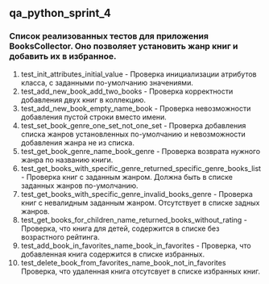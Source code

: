 ## qa_python_sprint_4

### Список реализованных тестов для приложения BooksCollector. Оно позволяет установить жанр книг и добавить их в избранное.
1. test_init_attributes_initial_value - Проверка инициализации атрибутов класса, с заданными по-умолчанию значениями.
2. test_add_new_book_add_two_books - Проверка корректности добавления двух книг в коллекцию.
3. test_add_new_book_empty_name_book - Проверка невозможности добавления пустой строки вместо имени.
4. test_set_book_genre_one_set_not_one_set - Проверка добавления списка жанров установленных по-умолчанию и невозможности добавления жанра не из списка.
5. test_get_book_genre_name_book_genre - Проверка возврата нужного жанра по названию книги.
6. test_get_books_with_specific_genre_returned_specific_genre_books_list - Проверка книг с заданным жанром. Должна быть в списке заданных жанров по-умолчанию.
7. test_get_books_with_specific_genre_invalid_books_genre - Проверка книг с невалидным заданным жанром. Отсутствует в списке задных жанров.
8. test_get_books_for_children_name_returned_books_without_rating - Проверка, что книга для детей, содержится в списке без возрастного рейтинга.
9. test_add_book_in_favorites_name_book_in_favorites - Проверка, что добавленная книга содержится в списке избранных.
10. test_delete_book_from_favorites_name_book_not_in_favorites Проверка, что удаленная книга отсутсвует в списке избранных книг.

